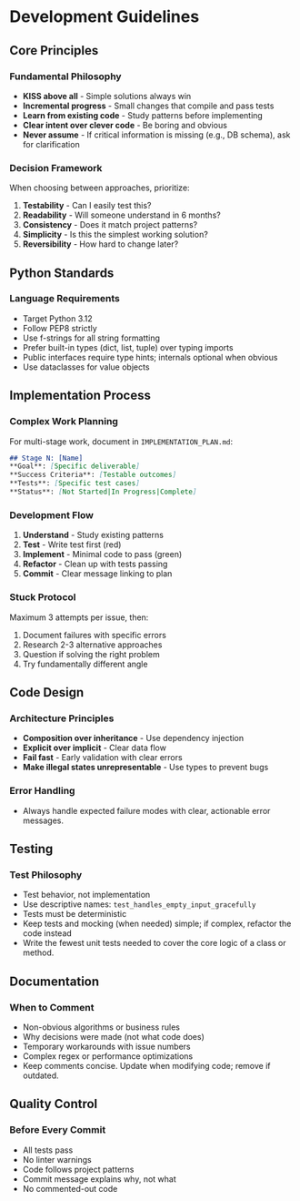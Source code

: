 # Development Guidelines

## Core Principles

### Fundamental Philosophy
- **KISS above all** - Simple solutions always win
- **Incremental progress** - Small changes that compile and pass tests
- **Learn from existing code** - Study patterns before implementing
- **Clear intent over clever code** - Be boring and obvious
- **Never assume** - If critical information is missing (e.g., DB schema), ask for clarification

### Decision Framework
When choosing between approaches, prioritize:
1. **Testability** - Can I easily test this?
2. **Readability** - Will someone understand in 6 months?
3. **Consistency** - Does it match project patterns?
4. **Simplicity** - Is this the simplest working solution?
5. **Reversibility** - How hard to change later?

## Python Standards

### Language Requirements
- Target Python 3.12
- Follow PEP8 strictly
- Use f-strings for all string formatting
- Prefer built-in types (dict, list, tuple) over typing imports
- Public interfaces require type hints; internals optional when obvious
- Use dataclasses for value objects

## Implementation Process

### Complex Work Planning
For multi-stage work, document in `IMPLEMENTATION_PLAN.md`:

```markdown
## Stage N: [Name]
**Goal**: [Specific deliverable]
**Success Criteria**: [Testable outcomes]
**Tests**: [Specific test cases]
**Status**: [Not Started|In Progress|Complete]
```

### Development Flow
1. **Understand** - Study existing patterns
2. **Test** - Write test first (red)
3. **Implement** - Minimal code to pass (green)
4. **Refactor** - Clean up with tests passing
5. **Commit** - Clear message linking to plan

### Stuck Protocol
Maximum 3 attempts per issue, then:
1. Document failures with specific errors
2. Research 2-3 alternative approaches
3. Question if solving the right problem
4. Try fundamentally different angle

## Code Design

### Architecture Principles
- **Composition over inheritance** - Use dependency injection
- **Explicit over implicit** - Clear data flow
- **Fail fast** - Early validation with clear errors
- **Make illegal states unrepresentable** - Use types to prevent bugs

### Error Handling
- Always handle expected failure modes with clear, actionable error messages.

## Testing

### Test Philosophy
- Test behavior, not implementation
- Use descriptive names: `test_handles_empty_input_gracefully`
- Tests must be deterministic
- Keep tests and mocking (when needed) simple; if complex, refactor the code instead
- Write the fewest unit tests needed to cover the core logic of a class or method.

## Documentation

### When to Comment
- Non-obvious algorithms or business rules
- Why decisions were made (not what code does)
- Temporary workarounds with issue numbers
- Complex regex or performance optimizations
- Keep comments concise. Update when modifying code; remove if outdated.

## Quality Control

### Before Every Commit
- All tests pass
- No linter warnings
- Code follows project patterns
- Commit message explains why, not what
- No commented-out code
